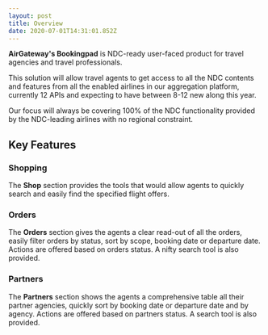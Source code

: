 ```yaml
---
layout: post
title: Overview
date: 2020-07-01T14:31:01.852Z
---
```

**AirGateway's Bookingpad** is  NDC-ready user-faced product for travel agencies and travel professionals.

This solution will allow travel agents to get access to all the NDC contents and features from all the enabled airlines in our aggregation platform, currently 12 APIs and expecting to have between 8-12 new along this year.

Our focus will always be covering 100% of the NDC functionality provided by the NDC-leading airlines with no regional constraint.

## Key Features

### Shopping
The **Shop** section provides the tools that would allow agents to quickly search and easily find the specified flight offers.

### Orders
The **Orders** section gives the agents a clear read-out of all the orders, easily filter orders by status, sort by scope, booking date or departure date. Actions are offered based on orders status. A nifty search tool is also provided.

### Partners
The **Partners** section shows the agents a comprehensive table all their partner agencies, quickly sort
 by booking date or departure date and by agency. Actions are offered based on partners status. A search tool is also provided.
